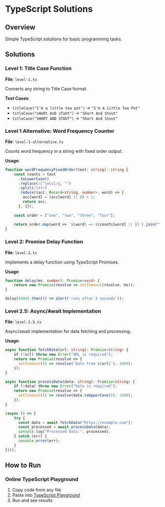 # TypeScript Solutions

## Overview
Simple TypeScript solutions for basic programming tasks.

## Solutions

### Level 1: Title Case Function
**File**: `level-1.ts`

Converts any string to Title Case format.

**Test Cases**:
- `titleCase("I'm a little tea pot")` → `"I'm A Little Tea Pot"`
- `titleCase("sHoRt AnD sToUt")` → `"Short And Stout"`
- `titleCase("SHORT AND STOUT")` → `"Short And Stout"`

### Level 1 Alternative: Word Frequency Counter
**File**: `level-1-alternative.ts`

Counts word frequency in a string with fixed order output.

**Usage**:
```typescript
function wordFrequencyFixedOrder(text: string): string {
    const counts = text
      .toLowerCase()
      .replace(/[^\w\s]/g, "")
      .split(/\s+/)
      .reduce((acc: Record<string, number>, word) => {
        acc[word] = (acc[word] || 0) + 1;
        return acc;
      }, {});
  
    const order = ["one", "two", "three", "four"];
  
    return order.map(word => `${word} => ${counts[word] || 0}`).join("\n");
}
```

### Level 2: Promise Delay Function
**File**: `level-2.ts`

Implements a delay function using TypeScript Promises.

**Usage**:
```typescript
function delay(ms: number): Promise<void> {
    return new Promise(resolve => setTimeout(resolve, ms));
}

delay(3000).then(() => alert('runs after 3 seconds'));
```

### Level 2.5: Async/Await Implementation
**File**: `level-2.5.ts`

Async/await implementation for data fetching and processing.

**Usage**:
```typescript
async function fetchData(url: string): Promise<string> {
    if (!url) throw new Error("URL is required");
    return new Promise(resolve => {
      setTimeout(() => resolve(`Data from ${url}`), 1000);
    });
}

async function processData(data: string): Promise<string> {
    if (!data) throw new Error("Data is required");
    return new Promise(resolve => {
      setTimeout(() => resolve(data.toUpperCase()), 1000);
    });
}

(async () => {
    try {
      const data = await fetchData("https://example.com");
      const processed = await processData(data);
      console.log("Processed Data:", processed);
    } catch (err) {
      console.error(err);
    }
})();
```

## How to Run

### Online TypeScript Playground
1. Copy code from any file
2. Paste into [TypeScript Playground](https://www.typescriptlang.org/play)
3. Run and see results